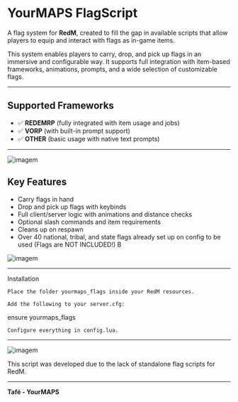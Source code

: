 # YourMAPS FlagScript



A flag system for **RedM**, created to fill the gap in available scripts that allow players to equip and interact with flags as in-game items.

This system enables players to carry, drop, and pick up flags in an immersive and configurable way. 
It supports full integration with item-based frameworks, animations, prompts, and a wide selection of customizable flags.

---

## Supported Frameworks

- ✅ **REDEMRP** (fully integrated with item usage and jobs)
- ✅ **VORP** (with built-in prompt support)
- ✅ **OTHER** (basic usage with native text prompts)

---
![imagem](https://github.com/user-attachments/assets/df485fa2-3a59-4767-93ef-7c519d5e2233)

## Key Features

- Carry flags in hand  
- Drop and pick up flags with keybinds  
- Full client/server logic with animations and distance checks  
- Optional slash commands and item requirements  
- Cleans up on respawn
- Over 40 national, tribal, and state flags already set up on config to be used (Flags are NOT INCLUDED!) B

![imagem](https://github.com/user-attachments/assets/c52768b7-6bea-4f11-af70-4236dedb206d)

---

Installation

    Place the folder yourmaps_flags inside your RedM resources.

    Add the following to your server.cfg:

  ensure yourmaps_flags

    Configure everything in config.lua.

---

![imagem](https://github.com/user-attachments/assets/096e9990-c986-4921-a550-40aed9d7688f)

This script was developed due to the lack of standalone flag scripts for RedM. 

---

**Tafé - YourMAPS**   

